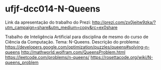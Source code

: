 # ufjf-dcc014-N-Queens

Link da apresentação do trabalho do Prezi: http://prezi.com/zx0jeitw9zka/?utm_campaign=share&utm_medium=copy&rc=ex0share

Trabalho de Inteligência Artificial para disciplina de mesmo do curso de Ciência da Computação. Tema: N-Queens.
Descrição do problema:
https://developers.google.com/optimization/puzzles/queens#solving-n-queens
http://mathworld.wolfram.com/QueensProblem.html
https://leetcode.com/problems/n-queens/
https://rosettacode.org/wiki/N-queens_problem
